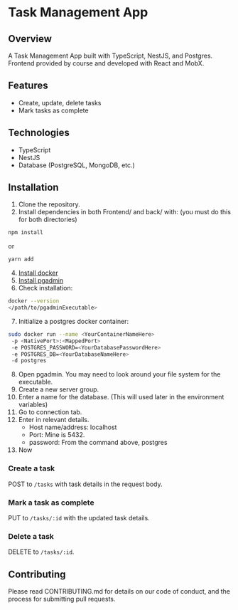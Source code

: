 # Task Management App

## Overview

A Task Management App built with TypeScript, NestJS, and Postgres.
Frontend provided by course and developed with React and MobX.

## Features

- Create, update, delete tasks
- Mark tasks as complete

## Technologies

- TypeScript
- NestJS
- Database (PostgreSQL, MongoDB, etc.)

## Installation

1. Clone the repository.
2. Install dependencies in both Frontend/ and back/ with: (you must do this for both directories)
```bash
npm install
```
or
```bash
yarn add
```
4. [Install docker](https://docs.docker.com/get-docker/)
5. [Install pgadmin](https://www.pgadmin.org/download/)
6. Check installation:
```bash
docker --version
</path/to/pgadminExecutable>
```
7. Initialize a postgres docker container:
```bash
sudo docker run --name <YourContainerNameHere>
 -p <NativePort>:<MappedPort>
 -e POSTGRES_PASSWORD=<YourDatabasePasswordHere>
 -e POSTGRES_DB=<YourDatabaseNameHere>
 -d postgres
```
8. Open pgadmin. You may need to look around your file system for the executable.
9. Create a new server group.
10. Enter a name for the database. (This will used later in the environment variables)
11. Go to connection tab.
12. Enter in relevant details.
    - Host name/address: localhost
    - Port: Mine is 5432.
    - password: From the command above, postgres
13. Now



### Create a task

POST to `/tasks` with task details in the request body.

### Mark a task as complete

PUT to `/tasks/:id` with the updated task details.

### Delete a task

DELETE to `/tasks/:id`.

## Contributing

Please read CONTRIBUTING.md for details on our code of conduct, and the process for submitting pull requests.
